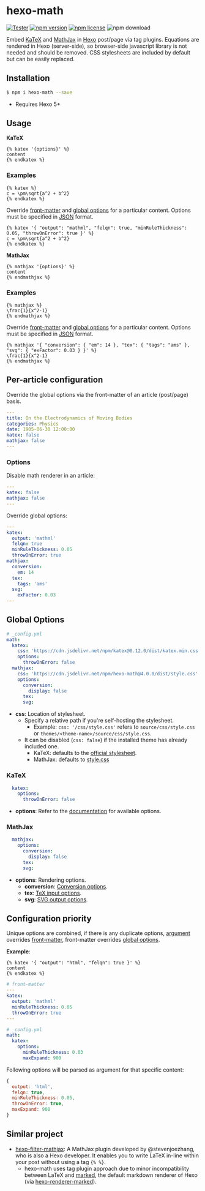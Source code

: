 # hexo-math

[![Tester](https://github.com/hexojs/hexo-math/workflows/Tester/badge.svg?branch=master)](https://github.com/hexojs/hexo-math/actions?query=workflow%3ATester)
[![npm version](https://badge.fury.io/js/hexo-math.svg)](https://www.npmjs.com/package/hexo-math)
[![npm license](https://img.shields.io/npm/l/hexo-math)](./LICENSE)
![npm download](https://img.shields.io/npm/dt/hexo-math)

Embed [KaTeX] and [MathJax] in [Hexo] post/page via tag plugins. Equations are rendered in Hexo (server-side), so browser-side javascript library is not needed and should be removed. CSS stylesheets are included by default but  can be easily replaced.

## Installation

```bash
$ npm i hexo-math --save
```

- Requires Hexo 5+

## Usage

**KaTeX**

```
{% katex '{options}' %}
content
{% endkatex %}
```

### Examples

```
{% katex %}
c = \pm\sqrt{a^2 + b^2}
{% endkatex %}
```

Override [front-matter](#per-article-configuration) and [global options](#global-options) for a particular content. Options must be specified in [JSON](https://en.wikipedia.org/wiki/JSON#Example) format.

```
{% katex '{ "output": "mathml", "felqn": true, "minRuleThickness": 0.05, "throwOnError": true }' %}
c = \pm\sqrt{a^2 + b^2}
{% endkatex %}
```

**MathJax**

```
{% mathjax '{options}' %}
content
{% endmathjax %}
```

### Examples

```
{% mathjax %}
\frac{1}{x^2-1}
{% endmathjax %}
```

Override [front-matter](#per-article-configuration) and [global options](#global-options) for a particular content. Options must be specified in [JSON](https://en.wikipedia.org/wiki/JSON#Example) format.

```
{% mathjax '{ "conversion": { "em": 14 }, "tex": { "tags": "ams" }, "svg": { "exFactor": 0.03 } }' %}
\frac{1}{x^2-1}
{% endmathjax %}
```

## Per-article configuration

Override the global options via the front-matter of an article (post/page) basis.

``` yml
---
title: On the Electrodynamics of Moving Bodies
categories: Physics
date: 1905-06-30 12:00:00
katex: false
mathjax: false
---
```

### Options

Disable math renderer in an article:

``` yml
---
katex: false
mathjax: false
---
```

Override global options:

``` yml
---
katex:
  output: 'mathml'
  felqn: true
  minRuleThickness: 0.05
  throwOnError: true
mathjax:
  conversion:
    em: 14
  tex:
    tags: 'ams'
  svg:
    exFactor: 0.03
---
```

## Global Options

```yaml
# _config.yml
math:
  katex:
    css: 'https://cdn.jsdelivr.net/npm/katex@0.12.0/dist/katex.min.css'
    options:
      throwOnError: false
  mathjax:
    css: 'https://cdn.jsdelivr.net/npm/hexo-math@4.0.0/dist/style.css'
    options:
      conversion:
        display: false
      tex:
      svg:
```

- **css**: Location of stylesheet.
  * Specify a relative path if you're self-hosting the stylesheet.
    * Example: `css: '/css/style.css'` refers to `source/css/style.css` or `themes/<theme-name>/source/css/style.css`.
  * It can be disabled (`css: false`) if the installed theme has already included one.
    * KaTeX: defaults to the [official stylesheet](https://github.com/KaTeX/KaTeX/blob/master/src/katex.less).
    * MathJax: defaults to [style.css](dist/style.css)

### KaTeX

``` yaml
  katex:
    options:
      throwOnError: false
```

- **options**: Refer to the [documentation](https://katex.org/docs/options.html) for available options.

### MathJax

``` yaml
  mathjax:
    options:
      conversion:
        display: false
      tex:
      svg:
```

- **options**: Rendering options.
  * **conversion**: [Conversion options](https://docs.mathjax.org/en/latest/web/typeset.html#conversion-options).
  * **tex**: [TeX input options](https://docs.mathjax.org/en/latest/options/input/tex.html).
  * **svg**: [SVG output options](https://docs.mathjax.org/en/latest/options/output/svg.html).

## Configuration priority

Unique options are combined, if there is any duplicate options, [argument](#usage) overrides [front-matter](#per-article-configuration), front-matter overrides [global options](#global-options).

**Example**:

```
{% katex '{ "output": "html", "felqn": true }' %}
content
{% endkatex %}
```

``` yml
# front-matter
---
katex:
  output: 'mathml'
  minRuleThickness: 0.05
  throwOnError: true
---
```

``` yml
# _config.yml
math:
  katex:
    options:
      minRuleThickness: 0.03
      maxExpand: 900
```

Following options will be parsed as argument for that specific content:

``` js
{
  output: 'html',
  felqn: true,
  minRuleThickness: 0.05,
  throwOnError: true,
  maxExpand: 900
}
```

## Similar project

- [hexo-filter-mathjax]: A MathJax plugin developed by @stevenjoezhang, who is also a Hexo developer. It enables you to write LaTeX in-line within your post without using a tag `{% %}`.
  * hexo-math uses tag plugin approach due to minor incompatibility between LaTeX and [marked], the default markdown renderer of Hexo (via [hexo-renderer-marked]).

[KaTex]: https://katex.org/
[MathJax]: https://www.mathjax.org/
[Hexo]: https://hexo.io/
[hexo-filter-mathjax]: https://github.com/next-theme/hexo-filter-mathjax
[marked]: https://github.com/markedjs/marked
[hexo-renderer-marked]: https://github.com/hexojs/hexo-renderer-marked
